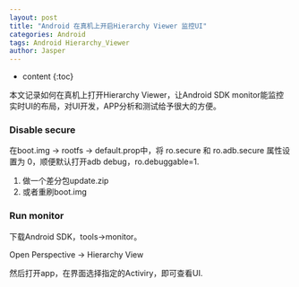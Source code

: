 ```yaml
---
layout: post
title: "Android 在真机上开启Hierarchy Viewer 监控UI"
categories: Android
tags: Android Hierarchy_Viewer
author: Jasper
---
```


* content
{:toc}

本文记录如何在真机上打开Hierarchy Viewer，让Android SDK monitor能监控实时UI的布局，对UI开发，APP分析和测试给予很大的方便。



### Disable secure

在boot.img -> rootfs -> default.prop中，将 ro.secure 和 ro.adb.secure 属性设置为 0，顺便默认打开adb debug，ro.debuggable=1.

1. 做一个差分包update.zip
2. 或者重刷boot.img

### Run monitor

下载Android SDK，tools->monitor。

Open Perspective -> Hierarchy View 

然后打开app，在界面选择指定的Activiry，即可查看UI.


